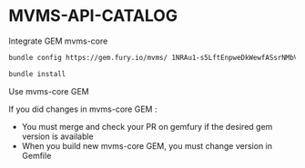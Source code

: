 # MVMS-API-CATALOG

Integrate GEM mvms-core
```bash
bundle config https://gem.fury.io/mvms/ 1NRAu1-s5LftEnpweDkWewfASsrNMbVmaQ
```

```bash 
bundle install
```
Use mvms-core GEM

If you did changes in mvms-core GEM :
* You must merge and check your PR on gemfury if the desired gem version is available
* When you build new mvms-core GEM, you must change version in Gemfile  
